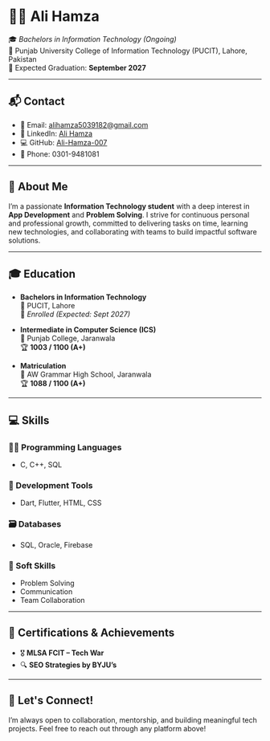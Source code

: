 # 👨‍💻 Ali Hamza

🎓 *Bachelors in Information Technology (Ongoing)*  
📍 Punjab University College of Information Technology (PUCIT), Lahore, Pakistan  
📅 Expected Graduation: **September 2027**

---

## 📬 Contact

- 📧 Email: [alihamza5039182@gmail.com](mailto:alihamza5039182@gmail.com)  
- 💼 LinkedIn: [Ali Hamza](https://www.linkedin.com/in/ali-hamza-905489292/)  
- 💻 GitHub: [Ali-Hamza-007](https://github.com/Ali-Hamza-007)  
- 📱 Phone: 0301-9481081  

---

## 🧠 About Me

I’m a passionate **Information Technology student** with a deep interest in **App Development** and **Problem Solving**. I strive for continuous personal and professional growth, committed to delivering tasks on time, learning new technologies, and collaborating with teams to build impactful software solutions.

---

## 🎓 Education

- **Bachelors in Information Technology**  
  📍 PUCIT, Lahore  
  📅 *Enrolled (Expected: Sept 2027)*  

- **Intermediate in Computer Science (ICS)**  
  📍 Punjab College, Jaranwala  
  🏆 **1003 / 1100 (A+)**

- **Matriculation**  
  📍 AW Grammar High School, Jaranwala  
  🏆 **1088 / 1100 (A+)**

---

## 💻 Skills

### 👨‍💻 Programming Languages
- C, C++, SQL

### 🚀 Development Tools
- Dart, Flutter, HTML, CSS

### 🗃️ Databases
- SQL, Oracle, Firebase

### 🧠 Soft Skills
- Problem Solving
- Communication
- Team Collaboration

---

## 🏅 Certifications & Achievements

- 🎖️ **MLSA FCIT – Tech War**
- 🔍 **SEO Strategies by BYJU’s**

---

## 🙌 Let's Connect!

I’m always open to collaboration, mentorship, and building meaningful tech projects. Feel free to reach out through any platform above!

